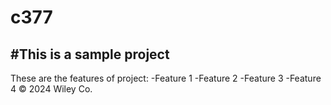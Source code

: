 # c377

#This is a sample project
--
These are the features of project:
  -Feature 1
  -Feature 2
  -Feature 3
  -Feature 4
  &copy; 2024 Wiley Co.
